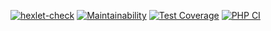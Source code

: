 [![hexlet-check](https://github.com/Kate1199/php-project-lvl4/actions/workflows/hexlet-check.yml/badge.svg)](https://github.com/Kate1199/php-project-lvl4/actions/workflows/hexlet-check.yml)
[![Maintainability](https://api.codeclimate.com/v1/badges/d1c62c26a8c94f3fc4f9/maintainability)](https://codeclimate.com/github/Kate1199/php-project-lvl4/maintainability)
[![Test Coverage](https://api.codeclimate.com/v1/badges/d1c62c26a8c94f3fc4f9/test_coverage)](https://codeclimate.com/github/Kate1199/php-project-lvl4/test_coverage)
[![PHP CI](https://github.com/Kate1199/php-project-lvl4/actions/workflows/tests.yml/badge.svg)](https://github.com/Kate1199/php-project-lvl4/actions/workflows/tests.yml)
